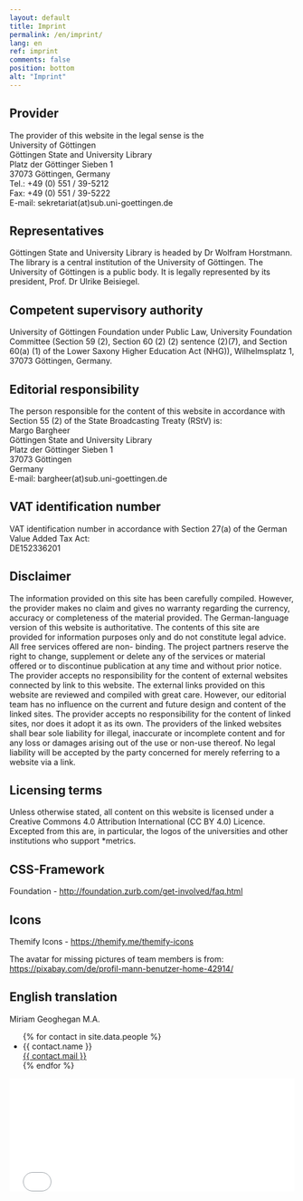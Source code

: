 ```yaml
---
layout: default
title: Imprint
permalink: /en/imprint/
lang: en
ref: imprint
comments: false
position: bottom
alt: "Imprint"
---
```

## Provider

The provider of this website in the legal sense is the  
University of Göttingen  
Göttingen State and University Library  
Platz der Göttinger Sieben 1  
37073 Göttingen, Germany  
Tel.: +49 (0) 551 / 39-5212  
Fax: +49 (0) 551 / 39-5222  
E-mail: sekretariat(at)sub.uni-goettingen.de  

## Representatives  

Göttingen State and University Library is headed by Dr Wolfram Horstmann. The library is a central institution of the University of Göttingen. The University of Göttingen is a public body. It is legally represented by its president, Prof. Dr Ulrike Beisiegel.  

## Competent supervisory authority  

University of Göttingen Foundation under Public Law, University Foundation Committee (Section 59 (2), Section 60 (2) (2) sentence (2)(7), and Section 60(a) (1) of the Lower Saxony Higher Education Act (NHG)), Wilhelmsplatz 1, 37073 Göttingen, Germany.  

## Editorial responsibility  

The person responsible for the content of this website in accordance with Section 55 (2) of the State Broadcasting Treaty (RStV) is:  
Margo Bargheer  
Göttingen State and University Library  
Platz der Göttinger Sieben 1  
37073 Göttingen  
Germany  
E-mail: bargheer(at)sub.uni-goettingen.de  

## VAT identification number  

VAT identification number in accordance with Section 27(a) of the German Value Added Tax Act:  
DE152336201  

## Disclaimer

The information provided on this site has been carefully compiled. However, the provider makes no claim and gives no warranty regarding the currency, accuracy or completeness of the material provided. The German-language version of this website is authoritative. The contents of this site are provided for information purposes only and do not constitute legal advice. All free services offered are non- binding. The project partners reserve the right to change, supplement or delete any of the services or material offered or to discontinue publication at any time and without prior notice. The provider accepts no responsibility for the content of external websites connected by link to this website. The external links provided on this website are reviewed and compiled with great care. However, our editorial team has no influence on the current and future design and content of the linked sites. The provider accepts no responsibility for the content of linked sites, nor does it adopt it as its own. The providers of the linked websites shall bear sole liability for illegal, inaccurate or incomplete content and for any loss or damages arising out of the use or non-use thereof. No legal liability will be accepted by the party concerned for merely referring to a website via a link.  

## Licensing terms  

Unless otherwise stated, all content on this website is licensed under a Creative Commons 4.0 Attribution International (CC BY 4.0) Licence.  
Excepted from this are, in particular, the logos of the universities and other institutions who support \*metrics.  

## CSS-Framework  

Foundation - <http://foundation.zurb.com/get-involved/faq.html>    

## Icons  

Themify Icons - <https://themify.me/themify-icons>  

The avatar for missing pictures of team members is from: <https://pixabay.com/de/profil-mann-benutzer-home-42914/>  

## English translation  

Miriam Geoghegan M.A.  

<ul>
    {% for contact in site.data.people %}
    <li>{{ contact.name }}<br><a href="mailto:{{ contact.mail }}">{{ contact.mail }}</a></li>
    {% endfor %}
</ul>

<iframe style="border: 0; height: 200px; width: 100%;" src="//piwik.gwdg.de/index.php?module=CoreAdminHome&action=optOut&language=de"></iframe>
